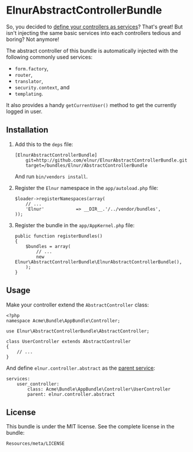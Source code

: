 ElnurAbstractControllerBundle
=============================

So, you decided to [define your controllers as services][services]? That's
great! But isn't injecting the same basic services into each controllers tedious
and boring? Not anymore!

The abstract controller of this bundle is automatically injected with the
following commonly used services:

  * `form.factory`,
  * `router`,
  * `translator`,
  * `security.context`, and
  * `templating`.

It also provides a handy `getCurrentUser()` method to get the currently logged
in user.

Installation
------------

1.  Add this to the `deps` file:

        [ElnurAbstractControllerBundle]
            git=http://github.com/elnur/ElnurAbstractControllerBundle.git
            target=/bundles/Elnur/AbstractControllerBundle

    And run `bin/vendors install`.

2.  Register the `Elnur` namespace in the `app/autoload.php` file:

        $loader->registerNamespaces(array(
            // ...
            'Elnur'            => __DIR__.'/../vendor/bundles',
        ));

3.  Register the bundle in the `app/AppKernel.php` file:

        public function registerBundles()
        {
            $bundles = array(
                // ...
                new Elnur\AbstractControllerBundle\ElnurAbstractControllerBundle(),
            );
        }

Usage
-----

Make your controller extend the `AbstractController` class:

    <?php
    namespace Acme\Bundle\AppBundle\Controller;

    use Elnur\AbstractControllerBundle\AbstractController;

    class UserController extends AbstractController
    {
        // ...
    }

And define `elnur.controller.abstract` as the [parent service][]:

    services:
        user_controller:
            class: Acme\Bundle\AppBundle\Controller\UserController
            parent: elnur.controller.abstract

License
-------

This bundle is under the MIT license. See the complete license in the bundle:

    Resources/meta/LICENSE

[services]: http://symfony.com/doc/current/cookbook/controller/service.html
[parent service]: http://symfony.com/doc/current/cookbook/service_container/parentservices.html
